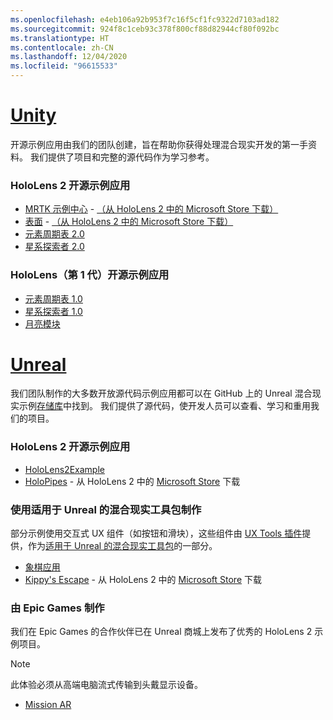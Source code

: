 ```yaml
---
ms.openlocfilehash: e4eb106a92b953f7c16f5cf1fc9322d7103ad182
ms.sourcegitcommit: 924f8c1ceb93c378f800cf88d82944cf80f092bc
ms.translationtype: HT
ms.contentlocale: zh-CN
ms.lasthandoff: 12/04/2020
ms.locfileid: "96615533"
---
```

# <a name="unity"></a>[Unity](#tab/unity)

开源示例应用由我们的团队创建，旨在帮助你获得处理混合现实开发的第一手资料。 我们提供了项目和完整的源代码作为学习参考。

### <a name="hololens-2-open-source-sample-apps"></a>HoloLens 2 开源示例应用

* [MRTK 示例中心](https://microsoft.github.io/MixedRealityToolkit-Unity/Documentation/README_ExampleHub.html) - [（从 HoloLens 2 中的 Microsoft Store 下载）](https://www.microsoft.com/p/mrtk-examples-hub/9mv8c39l2sj4)
* [表面](../unity/sampleapp-surfaces.md) - [（从 HoloLens 2 中的 Microsoft Store 下载）](https://www.microsoft.com/p/surfaces/9nvkpv3sk3x0)
* [元素周期表 2.0](https://medium.com/@dongyoonpark/bringing-the-periodic-table-of-the-elements-app-to-hololens-2-with-mrtk-v2-a6e3d8362158)
* [星系探索者 2.0](../unity/galaxy-explorer-update.md)

### <a name="hololens-1st-gen-open-source-sample-apps"></a>HoloLens（第 1 代）开源示例应用

* [元素周期表 1.0](../unity/periodic-table-of-the-elements.md)
* [星系探索者 1.0](../unity/galaxy-explorer.md)
* [月亮模块](../unity/lunar-module.md)

# <a name="unreal"></a>[Unreal](#tab/unreal)

我们团队制作的大多数开放源代码示例应用都可以在 GitHub 上的 Unreal 混合现实示例[存储库](https://github.com/microsoft/MixedReality-Unreal-Samples)中找到。 我们提供了源代码，使开发人员可以查看、学习和重用我们的项目。

### <a name="hololens-2-open-source-sample-apps"></a>HoloLens 2 开源示例应用

* [HoloLens2Example](https://github.com/microsoft/MixedReality-Unreal-Samples/tree/master/HoloLens2Example) 
* [HoloPipes](https://github.com/microsoft/MixedReality-Unreal-HoloPipes) - 从 HoloLens 2 中的 [Microsoft Store](https://www.microsoft.com/p/holopipes/9mszb3nnrxn9) 下载

### <a name="made-with-the-mixed-reality-toolkit-for-unreal"></a>使用适用于 Unreal 的混合现实工具包制作

部分示例使用交互式 UX 组件（如按钮和滑块），这些组件由 [UX Tools 插件](https://aka.ms/uxt-unreal)提供，作为[适用于 Unreal 的混合现实工具包](https://aka.ms/mrtk-unreal)的一部分。

* [象棋应用](https://github.com/microsoft/MixedReality-Unreal-Samples/tree/master/ChessApp)
* [Kippy's Escape](../unreal/unreal-kippys-escape.md) - 从 HoloLens 2 中的 [Microsoft Store](https://www.microsoft.com/p/kippys-escape/9nbd7gl86vkd) 下载

### <a name="made-by-epic-games"></a>由 Epic Games 制作

我们在 Epic Games 的合作伙伴已在 Unreal 商城上发布了优秀的 HoloLens 2 示例项目。 

> [!NOTE] 
> 此体验必须从高端电脑流式传输到头戴显示设备。

* [Mission AR](https://docs.unrealengine.com/Resources/Showcases/MissionAR/index.html)

